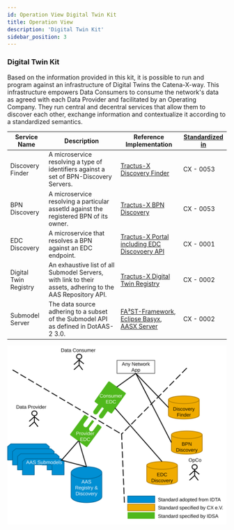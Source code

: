 ```yaml
---
id: Operation View Digital Twin Kit
title: Operation View
description: 'Digital Twin Kit'
sidebar_position: 3
---
```


### Digital Twin Kit

<!--
Documentation of the kit.
-->

Based on the information provided in this kit, it is possible to run and program against an infrastructure of
Digital Twins the Catena-X-way. This infrastructure empowers Data Consumers to consume the network's data as agreed with
each Data Provider and facilitated by an Operating Company. They run central and decentral services that allow them to
discover each other, exchange information and contextualize it according to a standardized semantics.

| Service Name          | Description                                                                                                | Reference Implementation                                                                                                                                                                            | [Standardized in](https://catena-x.net/de/standard-library) |
|-----------------------|------------------------------------------------------------------------------------------------------------|-----------------------------------------------------------------------------------------------------------------------------------------------------------------------------------------------------|-------------------------------------------------------------|
| Discovery Finder      | A microservice resolving a type of identifiers against a set of BPN-Discovery Servers.                     | [Tractus-X Discovery Finder](https://github.com/eclipse-tractusx/sldt-discovery-finder)                                                                                                             | CX - 0053                                                   |
| BPN Discovery         | A microservice resolving a particular assetId against the registered BPN of its owner.                     | [Tractus-X BPN Discovery](https://github.com/eclipse-tractusx/sldt-bpn-discovery)                                                                                                                   | CX - 0053                                                   |
| EDC Discovery         | A microservice that resolves a BPN against an EDC endpoint.                                                | [Tractus-X Portal including EDC Discovoery API](https://github.com/eclipse-tractusx/portal-backend)                                                                                                 | CX - 0001                                                   |
| Digital Twin Registry | An exhaustive list of all Submodel Servers, with link to their assets, adhering to the AAS Repository API. | [Tractus-X Digital Twin Registry](https://github.com/eclipse-tractusx/sldt-digital-twin-registry)                                                                                                   | CX - 0002                                                   |
| Submodel Server       | The data source adhering to a subset of the Submodel API as defined in DotAAS-2 3.0.                       | [FA³ST-Framework](https://github.com/FraunhoferIOSB/FAAAST-Service), [Eclipse Basyx](https://github.com/eclipse-basyx/basyx-java-sdk), [AASX Server](https://github.com/admin-shell-io/aasx-server) | CX - 0002                                                   |


![High Level Architecture of an App leveraging the Digital Twin Kit](assets/img/DTKIT_high_level_arch.svg)